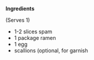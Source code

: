 __Ingredients__

(Serves 1)

- 1-2 slices spam
- 1 package ramen
- 1 egg
- scallions (optional, for garnish